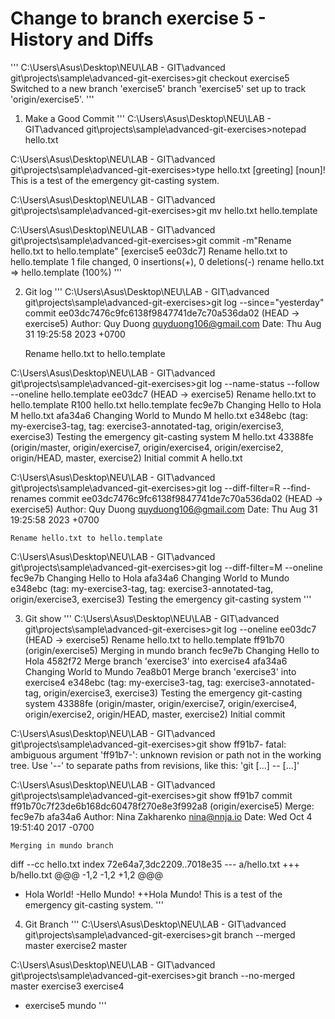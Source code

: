 # Change to branch exercise 5 - History and Diffs
'''
C:\Users\Asus\Desktop\NEU\LAB - GIT\advanced git\projects\sample\advanced-git-exercises>git checkout exercise5
Switched to a new branch 'exercise5'
branch 'exercise5' set up to track 'origin/exercise5'.
'''
1. Make a Good Commit
'''
C:\Users\Asus\Desktop\NEU\LAB - GIT\advanced git\projects\sample\advanced-git-exercises>notepad hello.txt

C:\Users\Asus\Desktop\NEU\LAB - GIT\advanced git\projects\sample\advanced-git-exercises>type hello.txt
[greeting] [noun]!
This is a test of the emergency git-casting system.

C:\Users\Asus\Desktop\NEU\LAB - GIT\advanced git\projects\sample\advanced-git-exercises>git mv hello.txt hello.template

C:\Users\Asus\Desktop\NEU\LAB - GIT\advanced git\projects\sample\advanced-git-exercises>git commit -m"Rename hello.txt to hello.template"
[exercise5 ee03dc7] Rename hello.txt to hello.template
 1 file changed, 0 insertions(+), 0 deletions(-)
 rename hello.txt => hello.template (100%)
'''

2. Git log 
'''
C:\Users\Asus\Desktop\NEU\LAB - GIT\advanced git\projects\sample\advanced-git-exercises>git log --since="yesterday"
commit ee03dc7476c9fc6138f9847741de7c70a536da02 (HEAD -> exercise5)
Author: Quy Duong <quyduong106@gmail.com>
Date:   Thu Aug 31 19:25:58 2023 +0700

    Rename hello.txt to hello.template

C:\Users\Asus\Desktop\NEU\LAB - GIT\advanced git\projects\sample\advanced-git-exercises>git log --name-status --follow --oneline hello.template
ee03dc7 (HEAD -> exercise5) Rename hello.txt to hello.template
R100    hello.txt       hello.template
fec9e7b Changing Hello to Hola
M       hello.txt
afa34a6 Changing World to Mundo
M       hello.txt
e348ebc (tag: my-exercise3-tag, tag: exercise3-annotated-tag, origin/exercise3, exercise3) Testing the emergency git-casting system
M       hello.txt
43388fe (origin/master, origin/exercise7, origin/exercise4, origin/exercise2, origin/HEAD, master, exercise2) Initial commit
A       hello.txt

C:\Users\Asus\Desktop\NEU\LAB - GIT\advanced git\projects\sample\advanced-git-exercises>git log --diff-filter=R --find-renames
commit ee03dc7476c9fc6138f9847741de7c70a536da02 (HEAD -> exercise5)
Author: Quy Duong <quyduong106@gmail.com>
Date:   Thu Aug 31 19:25:58 2023 +0700

    Rename hello.txt to hello.template

C:\Users\Asus\Desktop\NEU\LAB - GIT\advanced git\projects\sample\advanced-git-exercises>git log --diff-filter=M --oneline
fec9e7b Changing Hello to Hola
afa34a6 Changing World to Mundo
e348ebc (tag: my-exercise3-tag, tag: exercise3-annotated-tag, origin/exercise3, exercise3) Testing the emergency git-casting system
'''

3. Git show
'''
C:\Users\Asus\Desktop\NEU\LAB - GIT\advanced git\projects\sample\advanced-git-exercises>git log --oneline
ee03dc7 (HEAD -> exercise5) Rename hello.txt to hello.template
ff91b70 (origin/exercise5) Merging in mundo branch
fec9e7b Changing Hello to Hola
4582f72 Merge branch 'exercise3' into exercise4
afa34a6 Changing World to Mundo
7ea8b01 Merge branch 'exercise3' into exercise4
e348ebc (tag: my-exercise3-tag, tag: exercise3-annotated-tag, origin/exercise3, exercise3) Testing the emergency git-casting system
43388fe (origin/master, origin/exercise7, origin/exercise4, origin/exercise2, origin/HEAD, master, exercise2) Initial commit

C:\Users\Asus\Desktop\NEU\LAB - GIT\advanced git\projects\sample\advanced-git-exercises>git show ff91b7-
fatal: ambiguous argument 'ff91b7-': unknown revision or path not in the working tree.
Use '--' to separate paths from revisions, like this:
'git <command> [<revision>...] -- [<file>...]'

C:\Users\Asus\Desktop\NEU\LAB - GIT\advanced git\projects\sample\advanced-git-exercises>git show ff91b7
commit ff91b70c7f23de6b168dc60478f270e8e3f992a8 (origin/exercise5)
Merge: fec9e7b afa34a6
Author: Nina Zakharenko <nina@nnja.io>
Date:   Wed Oct 4 19:51:40 2017 -0700

    Merging in mundo branch

diff --cc hello.txt
index 72e64a7,3dc2209..7018e35
--- a/hello.txt
+++ b/hello.txt
@@@ -1,2 -1,2 +1,2 @@@
- Hola World!
 -Hello Mundo!
++Hola Mundo!
  This is a test of the emergency git-casting system.
'''

4. Git Branch
'''
C:\Users\Asus\Desktop\NEU\LAB - GIT\advanced git\projects\sample\advanced-git-exercises>git branch --merged master
  exercise2
  master

C:\Users\Asus\Desktop\NEU\LAB - GIT\advanced git\projects\sample\advanced-git-exercises>git branch --no-merged master
  exercise3
  exercise4
* exercise5
  mundo
''' 


